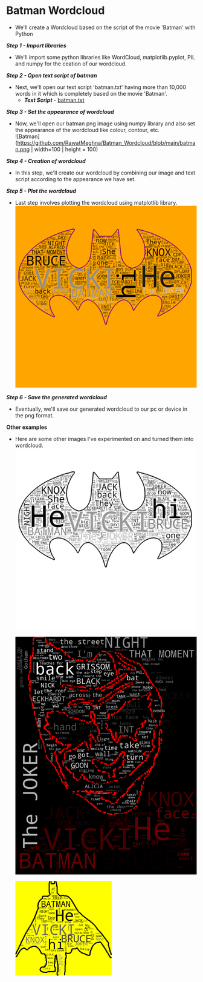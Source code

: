 # Batman Wordcloud
   - We'll create a Wordcloud based on the script of the movie 'Batman' with Python

**_Step 1 - Import libraries_**
   - We'll import some python libraries like WordCloud, matplotlib.pyplot, PIL and numpy for the ceation of our wordcloud.

**_Step 2 - Open text script of batman_**
   - Next, we'll open our text script 'batman.txt' having more than 10,000 words in it which is completely based on the movie 'Batman'.
      - ***Text Script*** - [batman.txt](https://github.com/RawatMeghna/blob/main/Batman_Wordcloud/batman.txt)
      
**_Step 3 - Set the appearance of wordcloud_**
   - Now, we'll open our batman png image using numpy library and also set the appearance of the wordcloud like colour, contour, etc.  
     ![Batman](https://github.com/RawatMeghna/Batman_Wordcloud/blob/main/batman.png | width=100 | height = 100)  

**_Step 4 - Creation of wordcloud_**
   - In this step, we'll create our wordcloud by combining our image and text script according to the appearance we have set.  

**_Step 5 - Plot the wordcloud_**
   - Last step involves plotting the wordcloud using matplotlib library.  
     ![Batman Color Wordcloud](https://github.com/RawatMeghna/Batman_Wordcloud/blob/main//batman_color_wordcloud.png)  

**_Step 6 - Save the generated wordcloud_**
   - Eventually, we'll save our generated wordcloud to our pc or device in the png format.

**Other examples**
   - Here are some other images I've experimented on and turned them into wordcloud.  
     ![Batman BnW Wordcloud](https://github.com/RawatMeghna/Batman_Wordcloud/blob/main/batman_bnw_wordcloud.png)  
     
     
     ![Joker](https://github.com/RawatMeghna/Batman_Wordcloud/blob/main//batman_joker_wordcloud.png)  
     
     
     ![Batman Silhouette](https://github.com/RawatMeghna/Batman_Wordcloud/blob/main/batman_silhouette_wordcloud.png)  
